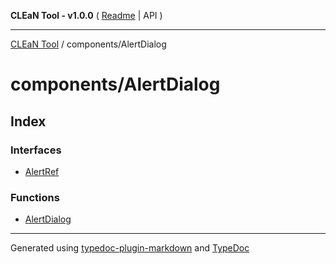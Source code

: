 **CLEaN Tool - v1.0.0** ( [Readme](../../README.md) \| API )

***

[CLEaN Tool](../../modules.md) / components/AlertDialog

# components/AlertDialog

## Index

### Interfaces

- [AlertRef](interfaces/AlertRef.md)

### Functions

- [AlertDialog](functions/AlertDialog.md)

***

Generated using [typedoc-plugin-markdown](https://www.npmjs.com/package/typedoc-plugin-markdown) and [TypeDoc](https://typedoc.org/)
